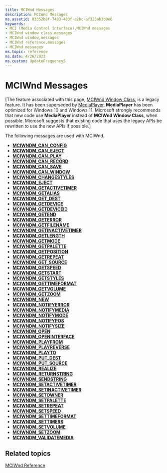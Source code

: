 ```yaml
---
title: MCIWnd Messages
description: MCIWnd Messages
ms.assetid: 03352b8f-7483-483f-a2bc-af323ab3b9e6
keywords:
- MCI (Media Control Interface),MCIWnd messages
- MCIWnd window class,messages
- MCIWnd window,messages
- MCIWnd reference,messages
- MCIWnd messages
ms.topic: reference
ms.date: 4/26/2023
ms.custom: UpdateFrequency5
---
```


# MCIWnd Messages

\[The feature associated with this page, [MCIWnd Window Class](/windows/win32/multimedia/mciwnd-window-class), is a legacy feature. It has been superseded by [MediaPlayer](/uwp/api/Windows.Media.Playback.MediaPlayer). **MediaPlayer** has been optimized for Windows 10 and Windows 11. Microsoft strongly recommends that new code use **MediaPlayer** instead of **MCIWnd Window Class**, when possible. Microsoft suggests that existing code that uses the legacy APIs be rewritten to use the new APIs if possible.\]

The following messages are used with MCIWnd.

-   [**MCIWNDM\_CAN\_CONFIG**](mciwndm-can-config.md)
-   [**MCIWNDM\_CAN\_EJECT**](mciwndm-can-eject.md)
-   [**MCIWNDM\_CAN\_PLAY**](mciwndm-can-play.md)
-   [**MCIWNDM\_CAN\_RECORD**](mciwndm-can-record.md)
-   [**MCIWNDM\_CAN\_SAVE**](mciwndm-can-save.md)
-   [**MCIWNDM\_CAN\_WINDOW**](mciwndm-can-window.md)
-   [**MCIWNDM\_CHANGESTYLES**](mciwndm-changestyles.md)
-   [**MCIWNDM\_EJECT**](mciwndm-eject.md)
-   [**MCIWNDM\_GETACTIVETIMER**](mciwndm-getactivetimer.md)
-   [**MCIWNDM\_GETALIAS**](mciwndm-getalias.md)
-   [**MCIWNDM\_GET\_DEST**](mciwndm-get-dest.md)
-   [**MCIWNDM\_GETDEVICE**](mciwndm-getdevice.md)
-   [**MCIWNDM\_GETDEVICEID**](mciwndm-getdeviceid.md)
-   [**MCIWNDM\_GETEND**](mciwndm-getend.md)
-   [**MCIWNDM\_GETERROR**](mciwndm-geterror.md)
-   [**MCIWNDM\_GETFILENAME**](mciwndm-getfilename.md)
-   [**MCIWNDM\_GETINACTIVETIMER**](mciwndm-getinactivetimer.md)
-   [**MCIWNDM\_GETLENGTH**](mciwndm-getlength.md)
-   [**MCIWNDM\_GETMODE**](mciwndm-getmode.md)
-   [**MCIWNDM\_GETPALETTE**](mciwndm-getpalette.md)
-   [**MCIWNDM\_GETPOSITION**](mciwndm-getposition.md)
-   [**MCIWNDM\_GETREPEAT**](mciwndm-getrepeat.md)
-   [**MCIWNDM\_GET\_SOURCE**](mciwndm-get-source.md)
-   [**MCIWNDM\_GETSPEED**](mciwndm-getspeed.md)
-   [**MCIWNDM\_GETSTART**](mciwndm-getstart.md)
-   [**MCIWNDM\_GETSTYLES**](mciwndm-getstyles.md)
-   [**MCIWNDM\_GETTIMEFORMAT**](mciwndm-gettimeformat.md)
-   [**MCIWNDM\_GETVOLUME**](mciwndm-getvolume.md)
-   [**MCIWNDM\_GETZOOM**](mciwndm-getzoom.md)
-   [**MCIWNDM\_NEW**](mciwndm-new.md)
-   [**MCIWNDM\_NOTIFYERROR**](mciwndm-notifyerror.md)
-   [**MCIWNDM\_NOTIFYMEDIA**](mciwndm-notifymedia.md)
-   [**MCIWNDM\_NOTIFYMODE**](mciwndm-notifymode.md)
-   [**MCIWNDM\_NOTIFYPOS**](mciwndm-notifypos.md)
-   [**MCIWNDM\_NOTIFYSIZE**](mciwndm-notifysize.md)
-   [**MCIWNDM\_OPEN**](mciwndm-open.md)
-   [**MCIWNDM\_OPENINTERFACE**](mciwndm-openinterface.md)
-   [**MCIWNDM\_PLAYFROM**](mciwndm-playfrom.md)
-   [**MCIWNDM\_PLAYREVERSE**](mciwndm-playreverse.md)
-   [**MCIWNDM\_PLAYTO**](mciwndm-playto.md)
-   [**MCIWNDM\_PUT\_DEST**](mciwndm-put-dest.md)
-   [**MCIWNDM\_PUT\_SOURCE**](mciwndm-put-source.md)
-   [**MCIWNDM\_REALIZE**](mciwndm-realize.md)
-   [**MCIWNDM\_RETURNSTRING**](mciwndm-returnstring.md)
-   [**MCIWNDM\_SENDSTRING**](mciwndm-sendstring.md)
-   [**MCIWNDM\_SETACTIVETIMER**](mciwndm-setactivetimer.md)
-   [**MCIWNDM\_SETINACTIVETIMER**](mciwndm-setinactivetimer.md)
-   [**MCIWNDM\_SETOWNER**](mciwndm-setowner.md)
-   [**MCIWNDM\_SETPALETTE**](mciwndm-setpalette.md)
-   [**MCIWNDM\_SETREPEAT**](mciwndm-setrepeat.md)
-   [**MCIWNDM\_SETSPEED**](mciwndm-setspeed.md)
-   [**MCIWNDM\_SETTIMEFORMAT**](mciwndm-settimeformat.md)
-   [**MCIWNDM\_SETTIMERS**](mciwndm-settimers.md)
-   [**MCIWNDM\_SETVOLUME**](mciwndm-setvolume.md)
-   [**MCIWNDM\_SETZOOM**](mciwndm-setzoom.md)
-   [**MCIWNDM\_VALIDATEMEDIA**](mciwndm-validatemedia.md)

## Related topics

<dl> <dt>

[MCIWnd Reference](mciwnd-reference.md)
</dt> </dl>

 

 




